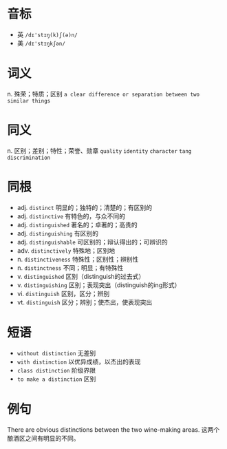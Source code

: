 # 音标

- 英 `/dɪ'stɪŋ(k)ʃ(ə)n/`
- 美 `/dɪ'stɪŋkʃən/`

# 词义

n. 殊荣；特质；区别
`a clear difference or separation between two similar things`

# 同义

n. 区别；差别；特性；荣誉、勋章
`quality` `identity` `character` `tang` `discrimination`

# 同根

- adj. `distinct` 明显的；独特的；清楚的；有区别的
- adj. `distinctive` 有特色的，与众不同的
- adj. `distinguished` 著名的；卓著的；高贵的
- adj. `distinguishing` 有区别的
- adj. `distinguishable` 可区别的；辩认得出的；可辨识的
- adv. `distinctively` 特殊地；区别地
- n. `distinctiveness` 特殊性；区别性；辨别性
- n. `distinctness` 不同；明显；有特殊性
- v. `distinguished` 区别（distinguish的过去式）
- v. `distinguishing` 区别；表现突出（distinguish的ing形式）
- vi. `distinguish` 区别，区分；辨别
- vt. `distinguish` 区分；辨别；使杰出，使表现突出

# 短语

- `without distinction` 无差别
- `with distinction` 以优异成绩，以杰出的表现
- `class distinction` 阶级界限
- `to make a distinction` 区别

# 例句

There are obvious distinctions between the two wine-making areas.
这两个酿酒区之间有明显的不同。


